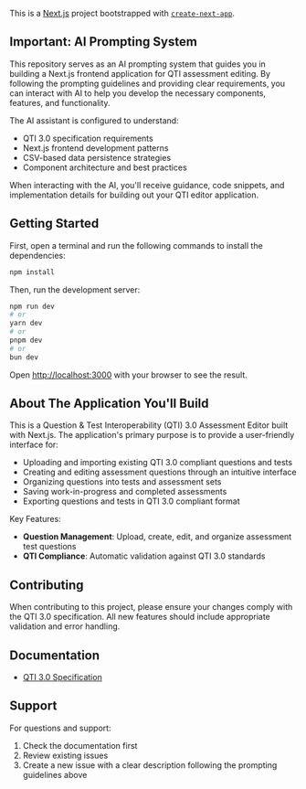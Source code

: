 This is a [Next.js](https://nextjs.org) project bootstrapped with [`create-next-app`](https://nextjs.org/docs/app/api-reference/cli/create-next-app).

## Important: AI Prompting System

This repository serves as an AI prompting system that guides you in building a Next.js frontend application for QTI assessment editing. By following the prompting guidelines and providing clear requirements, you can interact with AI to help you develop the necessary components, features, and functionality.

The AI assistant is configured to understand:

- QTI 3.0 specification requirements
- Next.js frontend development patterns
- CSV-based data persistence strategies
- Component architecture and best practices

When interacting with the AI, you'll receive guidance, code snippets, and implementation details for building out your QTI editor application.

## Getting Started

First, open a terminal and run the following commands to install the dependencies:

```bash
npm install
```

Then, run the development server:

```bash
npm run dev
# or
yarn dev
# or
pnpm dev
# or
bun dev
```

Open [http://localhost:3000](http://localhost:3000) with your browser to see the result.

## About The Application You'll Build

This is a Question & Test Interoperability (QTI) 3.0 Assessment Editor built with Next.js. The application's primary purpose is to provide a user-friendly interface for:

- Uploading and importing existing QTI 3.0 compliant questions and tests
- Creating and editing assessment questions through an intuitive interface
- Organizing questions into tests and assessment sets
- Saving work-in-progress and completed assessments
- Exporting questions and tests in QTI 3.0 compliant format

Key Features:

- **Question Management**: Upload, create, edit, and organize assessment test questions
- **QTI Compliance**: Automatic validation against QTI 3.0 standards

## Contributing

When contributing to this project, please ensure your changes comply with the QTI 3.0 specification. All new features should include appropriate validation and error handling.

## Documentation

- [QTI 3.0 Specification](https://www.imsglobal.org/spec/qti/v3p0/impl)

## Support

For questions and support:

1. Check the documentation first
2. Review existing issues
3. Create a new issue with a clear description following the prompting guidelines above
